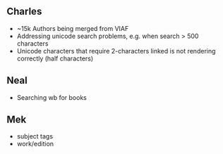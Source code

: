 ## Charles

- ~15k Authors being merged from VIAF
- Addressing unicode search problems, e.g. when search > 500 characters
- Unicode characters that require 2-characters linked is not rendering correctly (half characters)

## Neal

- Searching wb for books

## Mek

- subject tags
- work/edition